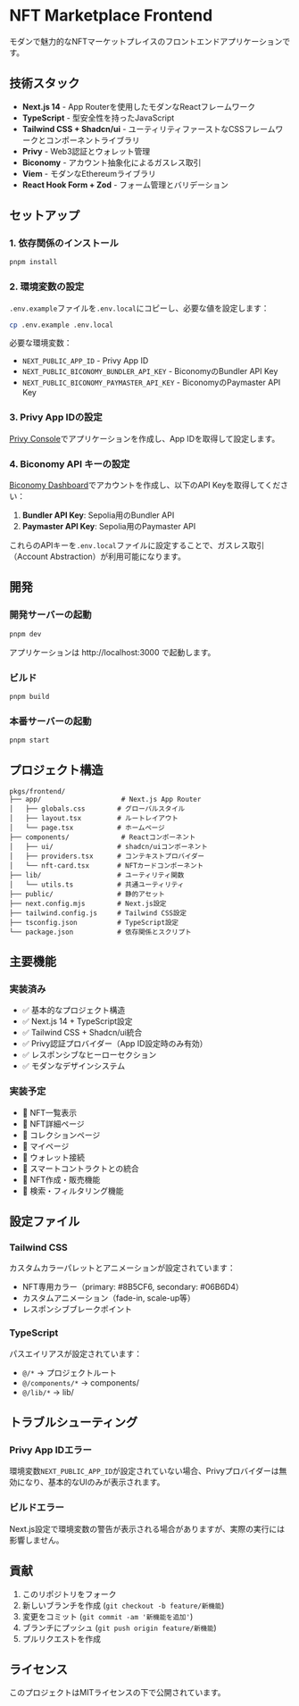 # NFT Marketplace Frontend

モダンで魅力的なNFTマーケットプレイスのフロントエンドアプリケーションです。

## 技術スタック

- **Next.js 14** - App Routerを使用したモダンなReactフレームワーク
- **TypeScript** - 型安全性を持ったJavaScript
- **Tailwind CSS + Shadcn/ui** - ユーティリティファーストなCSSフレームワークとコンポーネントライブラリ
- **Privy** - Web3認証とウォレット管理
- **Biconomy** - アカウント抽象化によるガスレス取引
- **Viem** - モダンなEthereumライブラリ
- **React Hook Form + Zod** - フォーム管理とバリデーション

## セットアップ

### 1. 依存関係のインストール

```bash
pnpm install
```

### 2. 環境変数の設定

`.env.example`ファイルを`.env.local`にコピーし、必要な値を設定します：

```bash
cp .env.example .env.local
```

必要な環境変数：

- `NEXT_PUBLIC_APP_ID` - Privy App ID
- `NEXT_PUBLIC_BICONOMY_BUNDLER_API_KEY` - BiconomyのBundler API Key
- `NEXT_PUBLIC_BICONOMY_PAYMASTER_API_KEY` - BiconomyのPaymaster API Key

### 3. Privy App IDの設定

[Privy Console](https://console.privy.io)でアプリケーションを作成し、App IDを取得して設定します。

### 4. Biconomy API キーの設定

[Biconomy Dashboard](https://dashboard.biconomy.io)でアカウントを作成し、以下のAPI Keyを取得してください：

1. **Bundler API Key**: Sepolia用のBundler API
2. **Paymaster API Key**: Sepolia用のPaymaster API

これらのAPIキーを`.env.local`ファイルに設定することで、ガスレス取引（Account Abstraction）が利用可能になります。

## 開発

### 開発サーバーの起動

```bash
pnpm dev
```

アプリケーションは http://localhost:3000 で起動します。

### ビルド

```bash
pnpm build
```

### 本番サーバーの起動

```bash
pnpm start
```

## プロジェクト構造

```
pkgs/frontend/
├── app/                    # Next.js App Router
│   ├── globals.css        # グローバルスタイル
│   ├── layout.tsx         # ルートレイアウト
│   └── page.tsx           # ホームページ
├── components/             # Reactコンポーネント
│   ├── ui/                # shadcn/uiコンポーネント
│   ├── providers.tsx      # コンテキストプロバイダー
│   └── nft-card.tsx       # NFTカードコンポーネント
├── lib/                   # ユーティリティ関数
│   └── utils.ts           # 共通ユーティリティ
├── public/                # 静的アセット
├── next.config.mjs        # Next.js設定
├── tailwind.config.js     # Tailwind CSS設定
├── tsconfig.json          # TypeScript設定
└── package.json           # 依存関係とスクリプト
```

## 主要機能

### 実装済み

- ✅ 基本的なプロジェクト構造
- ✅ Next.js 14 + TypeScript設定
- ✅ Tailwind CSS + Shadcn/ui統合
- ✅ Privy認証プロバイダー（App ID設定時のみ有効）
- ✅ レスポンシブなヒーローセクション
- ✅ モダンなデザインシステム

### 実装予定

- 🔄 NFT一覧表示
- 🔄 NFT詳細ページ
- 🔄 コレクションページ
- 🔄 マイページ
- 🔄 ウォレット接続
- 🔄 スマートコントラクトとの統合
- 🔄 NFT作成・販売機能
- 🔄 検索・フィルタリング機能

## 設定ファイル

### Tailwind CSS
カスタムカラーパレットとアニメーションが設定されています：
- NFT専用カラー（primary: #8B5CF6, secondary: #06B6D4）
- カスタムアニメーション（fade-in, scale-up等）
- レスポンシブブレークポイント

### TypeScript
パスエイリアスが設定されています：
- `@/*` → プロジェクトルート
- `@/components/*` → components/
- `@/lib/*` → lib/

## トラブルシューティング

### Privy App IDエラー
環境変数`NEXT_PUBLIC_APP_ID`が設定されていない場合、Privyプロバイダーは無効になり、基本的なUIのみが表示されます。

### ビルドエラー
Next.js設定で環境変数の警告が表示される場合がありますが、実際の実行には影響しません。

## 貢献

1. このリポジトリをフォーク
2. 新しいブランチを作成 (`git checkout -b feature/新機能`)
3. 変更をコミット (`git commit -am '新機能を追加'`)
4. ブランチにプッシュ (`git push origin feature/新機能`)
5. プルリクエストを作成

## ライセンス

このプロジェクトはMITライセンスの下で公開されています。

